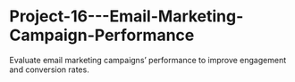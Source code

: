 # Project-16---Email-Marketing-Campaign-Performance
Evaluate email marketing campaigns’ performance to improve engagement and conversion rates.
